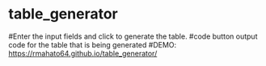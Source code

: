 # table_generator
#Enter the input fields and click to generate the table. 
#code button output code for the table that is being generated
#DEMO: https://rmahato64.github.io/table_generator/
